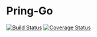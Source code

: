 # Pring-Go

[![Build Status](https://travis-ci.org/hukusuke1007/Pring-Go.svg?branch=master)](https://travis-ci.org/hukusuke1007/Pring-Go)
[![Coverage Status](https://coveralls.io/repos/github/hukusuke1007/Pring-Go/badge.svg?branch=master)](https://coveralls.io/github/hukusuke1007/Pring-Go?branch=master)
